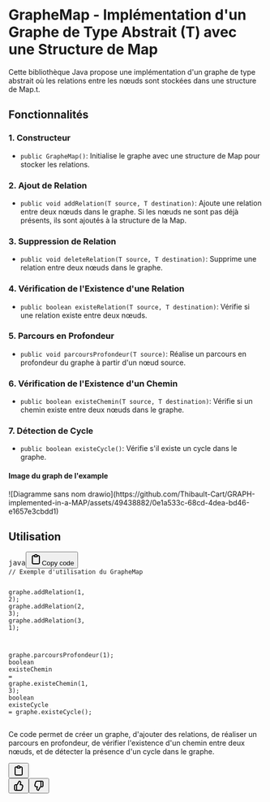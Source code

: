 <h1>GrapheMap - Implémentation d'un Graphe de Type Abstrait (T) avec une Structure de Map</h1><p>Cette bibliothèque Java propose une implémentation d'un graphe de type abstrait où les relations entre les nœuds sont stockées dans une structure de Map.t.</p><h2>Fonctionnalités</h2><h3>1. Constructeur</h3><ul><li><code>public GrapheMap()</code>: Initialise le graphe avec une structure de Map pour stocker les relations.</li></ul><h3>2. Ajout de Relation</h3><ul><li><code>public void addRelation(T source, T destination)</code>: Ajoute une relation entre deux nœuds dans le graphe. Si les nœuds ne sont pas déjà présents, ils sont ajoutés à la structure de la Map.</li></ul><h3>3. Suppression de Relation</h3><ul><li><code>public void deleteRelation(T source, T destination)</code>: Supprime une relation entre deux nœuds dans le graphe.</li></ul><h3>4. Vérification de l'Existence d'une Relation</h3><ul><li><code>public boolean existeRelation(T source, T destination)</code>: Vérifie si une relation existe entre deux nœuds.</li></ul><h3>5. Parcours en Profondeur</h3><ul><li><code>public void parcoursProfondeur(T source)</code>: Réalise un parcours en profondeur du graphe à partir d'un nœud source.</li></ul><h3>6. Vérification de l'Existence d'un Chemin</h3><ul><li><code>public boolean existeChemin(T source, T destination)</code>: Vérifie si un chemin existe entre deux nœuds dans le graphe.</li></ul><h3>7. Détection de Cycle</h3><ul><li><code>public boolean existeCycle()</code>: Vérifie s'il existe un cycle dans le graphe.</li></ul>

<h4>Image du graph de l'example</h4>
![Diagramme sans nom drawio](https://github.com/Thibault-Cart/GRAPH-implemented-in-a-MAP/assets/49438882/0e1a533c-68cd-4dea-bd46-e1657e3cbdd1)

<h2>Utilisation</h2><pre><div class="bg-black rounded-md"><div class="flex items-center relative text-gray-200 bg-gray-800 dark:bg-token-surface-primary px-4 py-2 text-xs font-sans justify-between rounded-t-md"><span>java</span><span class="" data-state="closed"><button class="flex gap-1 items-center"><svg width="24" height="24" viewBox="0 0 24 24" fill="none" xmlns="http://www.w3.org/2000/svg" class="icon-sm"><path fill-rule="evenodd" clip-rule="evenodd" d="M12 4C10.8954 4 10 4.89543 10 6H14C14 4.89543 13.1046 4 12 4ZM8.53513 4C9.22675 2.8044 10.5194 2 12 2C13.4806 2 14.7733 2.8044 15.4649 4H17C18.6569 4 20 5.34315 20 7V19C20 20.6569 18.6569 22 17 22H7C5.34315 22 4 20.6569 4 19V7C4 5.34315 5.34315 4 7 4H8.53513ZM8 6H7C6.44772 6 6 6.44772 6 7V19C6 19.5523 6.44772 20 7 20H17C17.5523 20 18 19.5523 18 19V7C18 6.44772 17.5523 6 17 6H16C16 7.10457 15.1046 8 14 8H10C8.89543 8 8 7.10457 8 6Z" fill="currentColor"></path></svg>Copy code</button></span></div><div class="p-4 overflow-y-auto"><code class="!whitespace-pre hljs language-java"><span class="hljs-comment">// Exemple d'utilisation du GrapheMap</span>

graphe.addRelation(<span class="hljs-number">1</span>, <span class="hljs-number">2</span>);
graphe.addRelation(<span class="hljs-number">2</span>, <span class="hljs-number">3</span>);
graphe.addRelation(<span class="hljs-number">3</span>, <span class="hljs-number">1</span>);

graphe.parcoursProfondeur(<span class="hljs-number">1</span>);
<span class="hljs-type">boolean</span> <span class="hljs-variable">existeChemin</span> <span class="hljs-operator">=</span> graphe.existeChemin(<span class="hljs-number">1</span>, <span class="hljs-number">3</span>);
<span class="hljs-type">boolean</span> <span class="hljs-variable">existeCycle</span> <span class="hljs-operator">=</span> graphe.existeCycle();
</code></div></div></pre><p>Ce code permet de créer un graphe, d'ajouter des relations, de réaliser un parcours en profondeur, de vérifier l'existence d'un chemin entre deux nœuds, et de détecter la présence d'un cycle dans le graphe.</p></div></div></div><div class="mt-1 flex justify-start gap-3 empty:hidden"><div class="text-gray-400 flex self-end lg:self-center justify-center lg:justify-start mt-0 -ml-1 visible"><span class="" data-state="closed"><button class="flex items-center gap-1.5 rounded-md p-1 text-xs hover:text-gray-950 dark:text-gray-400 dark:hover:text-gray-200 disabled:dark:hover:text-gray-400 md:invisible md:group-hover:visible md:group-[.final-completion]:visible"><svg width="24" height="24" viewBox="0 0 24 24" fill="none" xmlns="http://www.w3.org/2000/svg" class="icon-md"><path fill-rule="evenodd" clip-rule="evenodd" d="M12 4C10.8954 4 10 4.89543 10 6H14C14 4.89543 13.1046 4 12 4ZM8.53513 4C9.22675 2.8044 10.5194 2 12 2C13.4806 2 14.7733 2.8044 15.4649 4H17C18.6569 4 20 5.34315 20 7V19C20 20.6569 18.6569 22 17 22H7C5.34315 22 4 20.6569 4 19V7C4 5.34315 5.34315 4 7 4H8.53513ZM8 6H7C6.44772 6 6 6.44772 6 7V19C6 19.5523 6.44772 20 7 20H17C17.5523 20 18 19.5523 18 19V7C18 6.44772 17.5523 6 17 6H16C16 7.10457 15.1046 8 14 8H10C8.89543 8 8 7.10457 8 6Z" fill="currentColor"></path></svg></button></span><div class="flex"><span class="" data-state="closed"><button class="p-1 rounded-md disabled:dark:hover:text-gray-400 dark:hover:text-gray-200 dark:text-gray-400 text-gray-400 hover:text-gray-950 md:invisible md:group-hover:visible md:group-[.final-completion]:visible"><svg width="24" height="24" viewBox="0 0 24 24" fill="none" xmlns="http://www.w3.org/2000/svg" class="icon-md"><path fill-rule="evenodd" clip-rule="evenodd" d="M12.1318 2.50389C12.3321 2.15338 12.7235 1.95768 13.124 2.00775L13.5778 2.06447C16.0449 2.37286 17.636 4.83353 16.9048 7.20993L16.354 8.99999H17.0722C19.7097 8.99999 21.6253 11.5079 20.9313 14.0525L19.5677 19.0525C19.0931 20.7927 17.5124 22 15.7086 22H6C4.34315 22 3 20.6568 3 19V12C3 10.3431 4.34315 8.99999 6 8.99999H8C8.25952 8.99999 8.49914 8.86094 8.6279 8.63561L12.1318 2.50389ZM10 20H15.7086C16.6105 20 17.4008 19.3964 17.6381 18.5262L19.0018 13.5262C19.3488 12.2539 18.391 11 17.0722 11H15C14.6827 11 14.3841 10.8494 14.1956 10.5941C14.0071 10.3388 13.9509 10.0092 14.0442 9.70591L14.9932 6.62175C15.3384 5.49984 14.6484 4.34036 13.5319 4.08468L10.3644 9.62789C10.0522 10.1742 9.56691 10.5859 9 10.8098V19C9 19.5523 9.44772 20 10 20ZM7 11V19C7 19.3506 7.06015 19.6872 7.17071 20H6C5.44772 20 5 19.5523 5 19V12C5 11.4477 5.44772 11 6 11H7Z" fill="currentColor"></path></svg></button></span><span class="" data-state="closed"><button class="p-1 rounded-md disabled:dark:hover:text-gray-400 dark:hover:text-gray-200 dark:text-gray-400 text-gray-400 hover:text-gray-950 md:invisible md:group-hover:visible md:group-[.final-completion]:visible"><svg width="24" height="24" viewBox="0 0 24 24" fill="none" xmlns="http://www.w3.org/2000/svg" class="icon-md"><path fill-rule="evenodd" clip-rule="evenodd" d="M11.8727 21.4961C11.6725 21.8466 11.2811 22.0423 10.8805 21.9922L10.4267 21.9355C7.95958 21.6271 6.36855 19.1665 7.09975 16.7901L7.65054 15H6.93226C4.29476 15 2.37923 12.4921 3.0732 9.94753L4.43684 4.94753C4.91145 3.20728 6.49209 2 8.29589 2H18.0045C19.6614 2 21.0045 3.34315 21.0045 5V12C21.0045 13.6569 19.6614 15 18.0045 15H16.0045C15.745 15 15.5054 15.1391 15.3766 15.3644L11.8727 21.4961ZM14.0045 4H8.29589C7.39399 4 6.60367 4.60364 6.36637 5.47376L5.00273 10.4738C4.65574 11.746 5.61351 13 6.93226 13H9.00451C9.32185 13 9.62036 13.1506 9.8089 13.4059C9.99743 13.6612 10.0536 13.9908 9.96028 14.2941L9.01131 17.3782C8.6661 18.5002 9.35608 19.6596 10.4726 19.9153L13.6401 14.3721C13.9523 13.8258 14.4376 13.4141 15.0045 13.1902V5C15.0045 4.44772 14.5568 4 14.0045 4ZM17.0045 13V5C17.0045 4.64937 16.9444 4.31278 16.8338 4H18.0045C18.5568 4 19.0045 4.44772 19.0045 5V12C19.0045 12.5523 18.5568 13 18.0045 13H17.0045Z" fill="currentColor"></path></svg></button></span></div></div></div></div></div></div>
